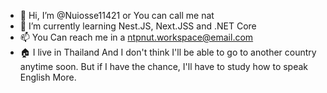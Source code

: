- 👋 Hi, I’m @Nuiosse11421 or You can call me nat
- 🌱 I’m currently learning Nest.JS, Next.JSS and .NET Core
- 📫 You Can reach me in a ntpnut.workspace@email.com
- 🏠 I live in Thailand And I don't think I'll be able to go to another country anytime soon. But if I have the chance, I'll have to study how to speak English More.

